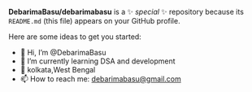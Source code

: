 **DebarimaBasu/debarimabasu** is a ✨ _special_ ✨ repository because its `README.md` (this file) appears on your GitHub profile.

Here are some ideas to get you started:

- 👋 Hi, I’m @DebarimaBasu 
- 🌱 I’m currently learning  DSA and development
- 📍 kolkata,West Bengal
- 📫 How to reach me: debarimabasu@gmail.com
  




